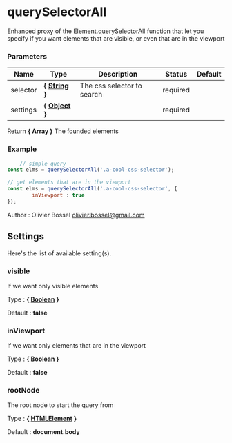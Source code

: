 # querySelectorAll

Enhanced proxy of the Element.querySelectorAll function that let you specify
if you want elements that are visible, or even that are in the viewport



### Parameters
Name  |  Type  |  Description  |  Status  |  Default
------------  |  ------------  |  ------------  |  ------------  |  ------------
selector  |  **{ [String](https://developer.mozilla.org/fr/docs/Web/JavaScript/Reference/Objets_globaux/String) }**  |  The css selector to search  |  required  |
settings  |  **{ [Object](https://developer.mozilla.org/fr/docs/Web/JavaScript/Reference/Objets_globaux/Object) }**  |    |  required  |

Return **{ Array<HTMLElement> }** The founded elements

### Example
```js
	// simple query
const elms = querySelectorAll('.a-cool-css-selector');

// get elements that are in the viewport
const elms = querySelectorAll('.a-cool-css-selector', {
		inViewport : true
});
```
Author : Olivier Bossel [olivier.bossel@gmail.com](mailto:olivier.bossel@gmail.com)





## Settings

Here's the list of available setting(s).

### visible

If we want only visible elements

Type : **{ [Boolean](https://developer.mozilla.org/fr/docs/Web/JavaScript/Reference/Objets_globaux/Boolean) }**

Default : **false**


### inViewport

If we want only elements that are in the viewport

Type : **{ [Boolean](https://developer.mozilla.org/fr/docs/Web/JavaScript/Reference/Objets_globaux/Boolean) }**

Default : **false**


### rootNode

The root node to start the query from

Type : **{ [HTMLElement](https://developer.mozilla.org/fr/docs/Web/API/HTMLElement) }**

Default : **document.body**
